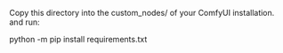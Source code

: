
Copy this directory into the custom_nodes/ of your ComfyUI installation.
and run:

python -m pip install requirements.txt
